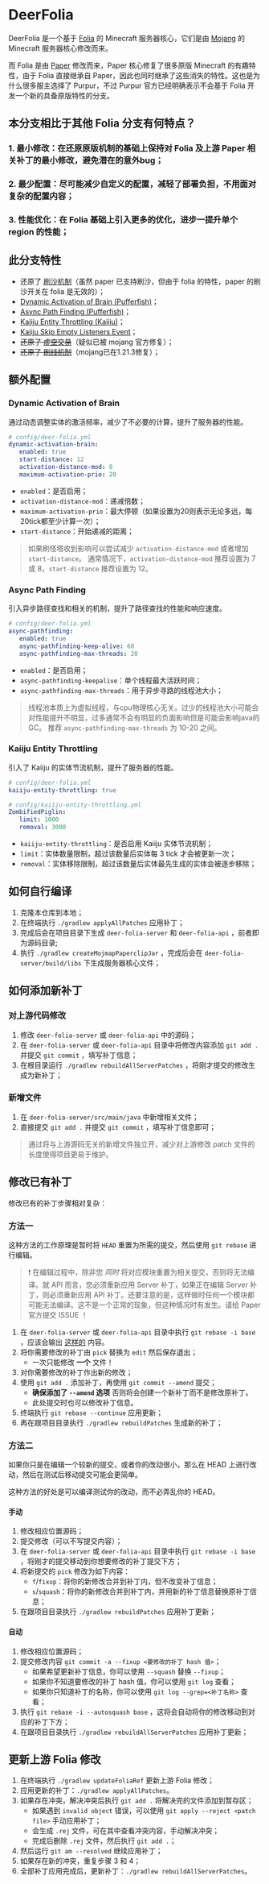 # DeerFolia

DeerFolia 是一个基于 [Folia](https://papermc.io/software/folia) 的 Minecraft 服务器核心，它们是由 [Mojang](https://mojang.com) 的 Minecraft 服务器核心修改而来。

而 Folia 是由  [Paper](https://papermc.io/software/paper) 修改而来，Paper 核心修复了很多原版 Minecraft 的有趣特性，由于 Folia 直接继承自 Paper，因此也同时继承了这些消失的特性。这也是为什么很多服主选择了 Purpur，不过 Purpur 官方已经明确表示不会基于 Folia 开发一个新的具备原版特性的分支。

## 本分支相比于其他 Folia 分支有何特点？

### 1. 最小修改：在还原原版机制的基础上保持对 Folia 及上游 Paper 相关补丁的最小修改，避免潜在的意外bug；

### 2. 最少配置：尽可能减少自定义的配置，减轻了部署负担，不用面对复杂的配置内容；

### 3. 性能优化：在 Folia 基础上引入更多的优化，进步一提升单个 region 的性能；

## 此分支特性

- 还原了 [刷沙机制](deer-folia-server/minecraft-patches/features/0003-Allow-sand-duplication.patch)（虽然 paper 已支持刷沙，但由于 folia 的特性，paper 的刷沙开关在 folia 是无效的）；
- [Dynamic Activation of Brain (Pufferfish)](deer-folia-server/minecraft-patches/features/0004-Dynamic-Activation-Brain.patch)；
- [Async Path Finding (Pufferfish)](deer-folia-server/minecraft-patches/features/0005-Async-pathfinding.patch)；
- [Kaiiju Entity Throttling (Kaiiju)](deer-folia-server/minecraft-patches/features/0007-Kaiiju-Entity-Throttling.patch)；
- [Kaiiju Skip Empty Listeners Event](deer-folia-server/paper-patches/features/0002-Kaiiju-Skip-Empty-Listeners-Event.patch)；
- ~~还原了 [虚空交易](https://ssl.lunadeer.cn:14446/zhangyuheng/DeerFolia/src/branch/master/patches/server/0002-Allow-void-trading.patch)~~（疑似已被 mojang 官方修复）；
- ~~还原了 [刷线机制](https://ssl.lunadeer.cn:14446/zhangyuheng/DeerFolia/src/branch/master/patches/server/0004-Allow-tripwire-duplication.patch)~~（mojang已在1.21.3修复）；

## 额外配置

### Dynamic Activation of Brain

通过动态调整实体的激活频率，减少了不必要的计算，提升了服务器的性能。

```yaml
# config/deer-folia.yml
dynamic-activation-brain:
   enabled: true
   start-distance: 12
   activation-distance-mod: 8
   maximum-activation-prio: 20
```
- `enabled`：是否启用；
- `activation-distance-mod`：递减倍数；
- `maximum-activation-prio`：最大停顿（如果设置为20则表示无论多远，每20tick都至少计算一次）；
- `start-distance`：开始递减的距离；

> 如果刷怪塔收到影响可以尝试减少 `activation-distance-mod` 或者增加 `start-distance`。
> 通常情况下，`activation-distance-mod` 推荐设置为 7 或 8，`start-distance` 推荐设置为 12。

### Async Path Finding

引入异步路径查找和相关的机制，提升了路径查找的性能和响应速度。

```yaml
# config/deer-folia.yml
async-pathfinding:
   enabled: true
   async-pathfinding-keep-alive: 60
   async-pathfinding-max-threads: 20
```

- `enabled`：是否启用；
- `async-pathfinding-keepalive`：单个线程最大活跃时间；
- `async-pathfinding-max-threads`：用于异步寻路的线程池大小；

> 线程池本质上为虚拟线程，与cpu物理核心无关。过少的线程池大小可能会对性能提升不明显，过多通常不会有明显的负面影响但是可能会影响java的GC。
> 推荐 `async-pathfinding-max-threads` 为 10-20 之间。

### Kaiiju Entity Throttling

引入了 Kaiiju 的实体节流机制，提升了服务器的性能。

```yaml
# config/deer-folia.yml
kaiiju-entity-throttling: true

# config/kaiiju-entity-throttling.yml
ZombifiedPiglin:
   limit: 1000
   removal: 3000
```

- `kaiiju-entity-throttling`：是否启用 Kaiiju 实体节流机制；
- `limit`：实体数量限制，超过该数量后实体每 3 tick 才会被更新一次；
- `removal`：实体移除限制，超过该数量后实体最先生成的实体会被逐步移除；

## 如何自行编译

1. 克隆本仓库到本地；
2. 在终端执行 `./gradlew applyAllPatches` 应用补丁；
3. 完成后会在项目目录下生成 `deer-folia-server` 和 `deer-folia-api` ，前者即为源码目录;
4. 执行 `./gradlew createMojmapPaperclipJar` ，完成后会在 `deer-folia-server/build/libs` 下生成服务器核心文件；

## 如何添加新补丁

### 对上游代码修改

1. 修改 `deer-folia-server` 或 `deer-folia-api` 中的源码；
2. 在 `deer-folia-server` 或 `deer-folia-api` 目录中将修改内容添加 `git add .` 并提交 `git commit` ，填写补丁信息；
3. 在根目录运行 `./gradlew rebuildAllServerPatches` ，将刚才提交的修改生成为新补丁；

### 新增文件

1. 在 `deer-folia-server/src/main/java` 中新增相关文件；
2. 直接提交 `git add .` 并提交 `git commit` ，填写补丁信息即可；

> 通过将与上游源码无关的新增文件独立开，减少对上游修改 patch 文件的长度使得项目更易于维护。

## 修改已有补丁

修改已有的补丁步骤相对复杂：

### 方法一

这种方法的工作原理是暂时将 `HEAD` 重置为所需的提交，然后使用 `git rebase` 进行编辑。

> ❗ 在编辑过程中，除非您 *同时* 将对应模块重置为相关提交，否则将无法编译。就 API 而言，您必须重新应用 Server 补丁，如果正在编辑
> Server 补丁，则必须重新应用 API 补丁。还要注意的是，这样做时任何一个模块都可能无法编译。这不是一个正常的现象，但这种情况时有发生。请给
> Paper 官方提交 ISSUE ！

1. 在 `deer-folia-server` 或 `deer-folia-api` 目录中执行 `git rebase -i base`
   ，应该会输出 [这样的](https://gist.github.com/zachbr/21e92993cb99f62ffd7905d7b02f3159) 内容。
2. 将你需要修改的补丁由 `pick` 替换为 `edit` 然后保存退出；
   - 一次只能修改 **一个** 文件！
3. 对你需要修改的补丁作出新的修改；
4. 使用 `git add .` 添加补丁，再使用 `git commit --amend` 提交；
   - **确保添加了 `--amend` 选项** 否则将会创建一个新补丁而不是修改原补丁。
   - 此处提交时也可以修改补丁信息。
5. 终端执行 `git rebase --continue` 应用更新；
6. 再在跟项目目录执行 `./gradlew rebuildPatches` 生成新的补丁；

### 方法二

如果你只是在编辑一个较新的提交，或者你的改动很小，那么在 HEAD 上进行改动，然后在测试后移动提交可能会更简单。

这种方法的好处是可以编译测试你的改动，而不必弄乱你的 HEAD。

#### 手动

1. 修改相应位置源码；
2. 提交修改（可以不写提交内容）；
3. 在 `deer-folia-server` 或 `deer-folia-api` 目录中执行 `git rebase -i base` ，将刚才的提交移动到你想要修改的补丁提交下方；
4. 将新提交的 `pick` 修改为如下内容：
   - `f`/`fixup`：将你的新修改合并到补丁内，但不改变补丁信息；
   - `s`/`squash`：将你的新修改合并到补丁内，并用新的补丁信息替换原补丁信息；
5. 在跟项目目录执行 `./gradlew rebuildPatches` 应用补丁更新；

#### 自动

1. 修改相应位置源码；
2. 提交修改内容 `git commit -a --fixup <要修改的补丁 hash 值>`；
   - 如果希望更新补丁信息，你可以使用 `--squash` 替换 `--fixup`；
   - 如果你不知道要修改的补丁 hash 值，你可以使用 `git log` 查看；
   - 如果你只知道补丁的名称，你可以使用 `git log --grep=<补丁名称>` 查看；
3. 执行 `git rebase -i --autosquash base` ，这将会自动将你的修改移动到对应的补丁下方；
4. 在跟项目目录执行 `./gradlew rebuildAllServerPatches` 应用补丁更新；

## 更新上游 Folia 修改

1. 在终端执行 `./gradlew updateFoliaRef` 更新上游 Folia 修改；
2. 应用更新的补丁：`./gradlew applyAllPatches`。
3. 如果存在冲突，解决冲突后执行 `git add .` 将解决完的文件添加到暂存区；
   - 如果遇到 `invalid object` 错误，可以使用 `git apply --reject <patch file>` 手动应用补丁；
   - 会生成 `.rej` 文件，可在其中查看冲突内容，手动解决冲突；
   - 完成后删除 `.rej` 文件，然后执行 `git add .`；
4. 然后运行 `git am --resolved` 继续应用补丁；
5. 如果存在新的冲突，重复步骤 3 和 4；
6. 全部补丁应用完成后，更新补丁：`./gradlew rebuildAllServerPatches`。
